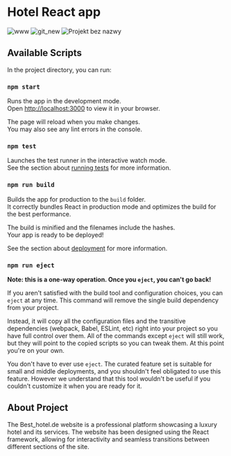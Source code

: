 # Hotel React app
![www](https://github.com/ol1mowski/Best_hotel.de/assets/101707516/0d916a1a-fefa-47af-b2ca-d747f8450df4)
![git_new](https://github.com/ol1mowski/Best_hotel.de/assets/101707516/80bbfbff-373c-4db9-bc54-81ae20f94cac)
![Projekt bez nazwy](https://github.com/ol1mowski/Best_hotel.de/assets/101707516/d7190a32-6d05-4568-afb8-849fb3359f60)


## Available Scripts

In the project directory, you can run:

### `npm start`

Runs the app in the development mode.\
Open [http://localhost:3000](http://localhost:3000) to view it in your browser.

The page will reload when you make changes.\
You may also see any lint errors in the console.

### `npm test`

Launches the test runner in the interactive watch mode.\
See the section about [running tests](https://facebook.github.io/create-react-app/docs/running-tests) for more information.

### `npm run build`

Builds the app for production to the `build` folder.\
It correctly bundles React in production mode and optimizes the build for the best performance.

The build is minified and the filenames include the hashes.\
Your app is ready to be deployed!

See the section about [deployment](https://facebook.github.io/create-react-app/docs/deployment) for more information.

### `npm run eject`

**Note: this is a one-way operation. Once you `eject`, you can't go back!**

If you aren't satisfied with the build tool and configuration choices, you can `eject` at any time. This command will remove the single build dependency from your project.

Instead, it will copy all the configuration files and the transitive dependencies (webpack, Babel, ESLint, etc) right into your project so you have full control over them. All of the commands except `eject` will still work, but they will point to the copied scripts so you can tweak them. At this point you're on your own.

You don't have to ever use `eject`. The curated feature set is suitable for small and middle deployments, and you shouldn't feel obligated to use this feature. However we understand that this tool wouldn't be useful if you couldn't customize it when you are ready for it.

## About Project

The Best_hotel.de website is a professional platform showcasing a luxury hotel and its services. The website has been designed using the React framework, allowing for interactivity and seamless transitions between different sections of the site.
